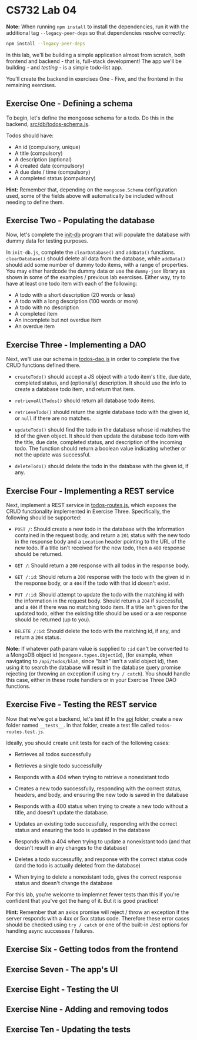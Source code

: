 # CS732 Lab 04
**Note:** When running `npm install` to install the dependencies, run it with the additional tag `--legacy-peer-deps` so that dependencies resolve correctly:

```sh
npm install --legacy-peer-deps
```

In this lab, we'll be building a simple application almost from scratch, both frontend and backend - that is, full-stack development! The app we'll be building - and *testing* - is a simple todo-list app.

You'll create the backend in exercises One - Five, and the frontend in the remaining exercises.

## Exercise One - Defining a schema
To begin, let's define the mongoose schema for a todo. Do this in the backend, [src/db/todos-schema.js](./backend/src/db/todos-schema.js).

Todos should have:

- An id (compulsory, unique)
- A title (compulsory)
- A description (optional)
- A created date (compulsory)
- A due date / time (compulsory)
- A completed status (compulsory)

**Hint:** Remember that, depending on the `mongoose.Schema` configuration used, some of the fields above will automatically be included without needing to define them.


## Exercise Two - Populating the database
Now, let's complete the [init-db](./backend/src/db/init-db.js) program that will populate the database with dummy data for testing purposes.

In `init-db.js`, complete the `clearDatabase()` and `addData()` functions. `clearDatabase()` should delete all data from the database, while `addData()` should add some number of dummy todo items, with a range of properties. You may either hardcode the dummy data or use the `dummy-json` library as shown in some of the examples / previous lab exercises. Either way, try to have at least one todo item with each of the following:

- A todo with a short description (20 words or less)
- A todo with a long description (100 words or more)
- A todo with no description
- A completed item
- An incomplete but not overdue item
- An overdue item


## Exercise Three - Implementing a DAO
Next, we'll use our schema in [todos-dao.js](./backend/src/db/todos-dao.js) in order to complete the five CRUD functions defined there.

- `createTodo()` should accept a JS object with a todo item's title, due date, completed status, and (optionally) description. It should use the info to create a database todo item, and return that item.

- `retrieveAllTodos()` should return all database todo items.

- `retrieveTodo()` should return the signle database todo with the given id, or `null` if there are no matches.

- `updateTodo()` should find the todo in the database whose id matches the id of the given object. It should then update the database todo item with the title, due date, completed status, and description of the incoming todo. The function should return a boolean value indicating whether or not the update was successful.

- `deleteTodo()` should delete the todo in the database with the given id, if any.


## Exercise Four - Implementing a REST service
Next, implement a REST service in [todos-routes.js](./backend/src/routes/api/todos-routes.js), which exposes the CRUD functionality implemented in Exercise Three. Specifically, the following should be supported:

- `POST /`: Should create a new todo in the database with the information contained in the request body, and return a `201` status with the new todo in the response body and a `Location` header pointing to the URL of the new todo. If a title isn't received for the new todo, then a `400` response should be returned.

- `GET /`: Should return a `200` response with all todos in the response body.

- `GET /:id`: Should return a `200` response with the todo with the given id in the response body, or a `404` if the todo with that id doesn't exist.

- `PUT /:id`: Should attempt to update the todo with the matching id with the information in the request body. Should return a `204` if successful, and a `404` if there was no matching todo item. If a title isn't given for the updated todo, either the existing title should be used or a `400` response should be returned (up to you).

- `DELETE /:id`: Should delete the todo with the matching id, if any, and return a `204` status.

**Note:** If whatever path param value is supplied to `:id` can't be converted to a MongoDB object id (`mongoose.types.ObjectId`), (for example, when navigating to `/api/todos/blah`, since "blah" isn't a valid object id), then using it to search the database will result in the database query promise rejecting (or throwing an exception if using `try / catch`). You should handle this case, either in these route handlers or in your Exercise Three DAO functions.


## Exercise Five - Testing the REST service
Now that we've got a backend, let's test it!
In the [api](./backend/src/routes/api) folder, create a new folder named `__tests__`. In that folder, create a test file called `todos-routes.test.js`.

Ideally, you should create unit tests for each of the following cases:

- Retrieves all todos successfully

- Retrieves a single todo successfully

- Responds with a 404 when trying to retrieve a nonexistant todo

- Creates a new todo successfully, responding with the correct status, headers, and body, and ensuring the new todo is saved in the database

- Responds with a 400 status when trying to create a new todo without a title, and doesn't update the database.

- Updates an existing todo successfully, responding with the correct status and ensuring the todo is updated in the database

- Responds with a 404 when trying to update a nonexistant todo (and that doesn't result in any changes to the database)

- Deletes a todo successuflly, and response with the correct status code (and the todo is actually deleted from the database)

- When trying to delete a nonexistant todo, gives the correct response status and doesn't change the database

For this lab, you're welcome to implemnet fewer tests than this if you're confident that you've got the hang of it. But it is good practice!

**Hint:** Remember that an axios promise will reject / throw an exception if the server responds with a 4xx or 5xx status code. Therefore these error cases should be checked using `try / catch` or one of the built-in Jest options for handling async successes / failures.


## Exercise Six - Getting todos from the frontend


## Exercise Seven - The app's UI


## Exercise Eight - Testing the UI


## Exercise Nine - Adding and removing todos


## Exercise Ten - Updating the tests
